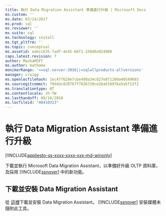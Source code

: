 ```yaml
---
title: 執行 Data Migration Assistant 準備進行升級 | Microsoft Docs
ms.custom: ''
ms.date: 03/14/2017
ms.prod: sql
ms.reviewer: ''
ms.suite: sql
ms.technology: install
ms.tgt_pltfrm: ''
ms.topic: conceptual
ms.assetid: eabcc635-7adf-4e45-b6f1-158d6e024908
caps.latest.revision: 7
author: MashaMSFT
ms.author: mathoma
monikerRange: '>=sql-server-2016||=sqlallproducts-allversions'
manager: craigg
ms.openlocfilehash: 1ec47f629e7cbe490a34c827e871260a40549603
ms.sourcegitcommit: 79d4dc820767f7836720ce26a61097ba5a5f23f2
ms.translationtype: HT
ms.contentlocale: zh-TW
ms.lasthandoff: 08/16/2018
ms.locfileid: "40410313"
---
```

# <a name="prepare-for-upgrade-by-running-data-migration-assistant"></a>執行 Data Migration Assistant 準備進行升級

[!INCLUDE[appliesto-ss-xxxx-xxxx-xxx-md-winonly](../../includes/appliesto-ss-xxxx-xxxx-xxx-md-winonly.md)]
  
下載並執行 Microsoft Data Migration Assistant，以準備好升級 OLTP 資料庫，及採用 [!INCLUDE[ssnover](../../includes/ssnoversion-md.md)] 中的新功能。  
  
## <a name="download-and-install-data-migration-assistant"></a>下載並安裝 Data Migration Assistant  
從 [這裡](http://go.microsoft.com/fwlink/?LinkID=613421)下載並安裝 Data Migration Assistant。 [!INCLUDE[ssnover](../../includes/ssnoversion-md.md)] 安裝媒體未隨附此工具。  

  
